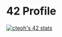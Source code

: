 # 42 Profile
[![cteoh's 42 stats](https://badge.mediaplus.ma/darkblue/cteoh?1337Badge=off&UM6P=off)](https://github.com/oakoudad/badge42)
